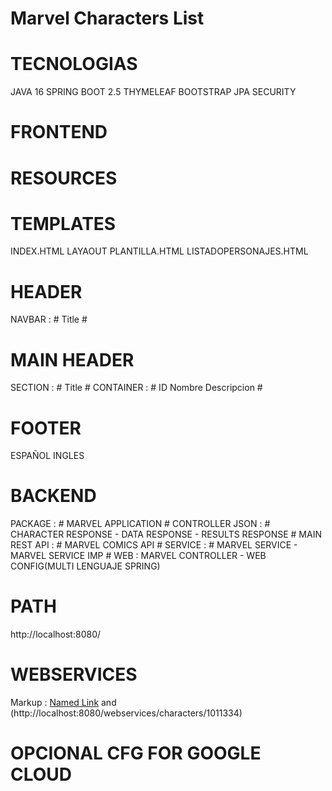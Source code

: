 Marvel Characters List
  ===================
  # TECNOLOGIAS #
JAVA 16
SPRING BOOT 2.5
THYMELEAF
BOOTSTRAP
JPA
SECURITY
  
# FRONTEND #
# RESOURCES #
# TEMPLATES #
INDEX.HTML
LAYAOUT
PLANTILLA.HTML
LISTADOPERSONAJES.HTML
# HEADER #
NAVBAR : # Title #

# MAIN HEADER #
SECTION : # Title #
CONTAINER : # ID Nombre Descripcion #

# FOOTER #
ESPAÑOL
INGLES

# BACKEND #
PACKAGE : # MARVEL APPLICATION #
CONTROLLER JSON : # CHARACTER RESPONSE - DATA RESPONSE - RESULTS RESPONSE #
MAIN REST API : # MARVEL COMICS API #
SERVICE : # MARVEL SERVICE - MARVEL SERVICE IMP #
WEB : MARVEL CONTROLLER - WEB CONFIG(MULTI LENGUAJE SPRING)

# PATH #
http://localhost:8080/

# WEBSERVICES #
Markup : [Named Link](http://localhost:8080/webservices/characters/) and (http://localhost:8080/webservices/characters/1011334)

# OPCIONAL CFG FOR GOOGLE CLOUD #

